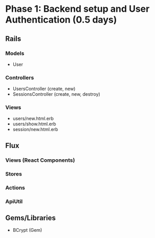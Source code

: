 # Phase 1: Backend setup and User Authentication (0.5 days)

## Rails
### Models
* User

### Controllers
* UsersController (create, new)
* SessionsController (create, new, destroy)


### Views
* users/new.html.erb
* users/show.html.erb
* session/new.html.erb

## Flux
### Views (React Components)

### Stores

### Actions

### ApiUtil

## Gems/Libraries
* BCrypt (Gem)
